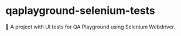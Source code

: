 # qaplayground-selenium-tests
📌 A project with UI tests for QA Playground using Selenium Webdriver.
